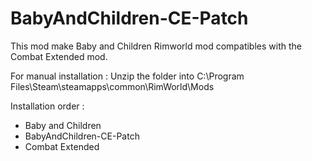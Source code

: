# BabyAndChildren-CE-Patch

This mod make Baby and Children Rimworld mod compatibles with the Combat Extended mod.

For manual installation : Unzip the folder into C:\Program Files\Steam\steamapps\common\RimWorld\Mods

Installation order :
 - Baby and Children
 - BabyAndChildren-CE-Patch
 - Combat Extended
